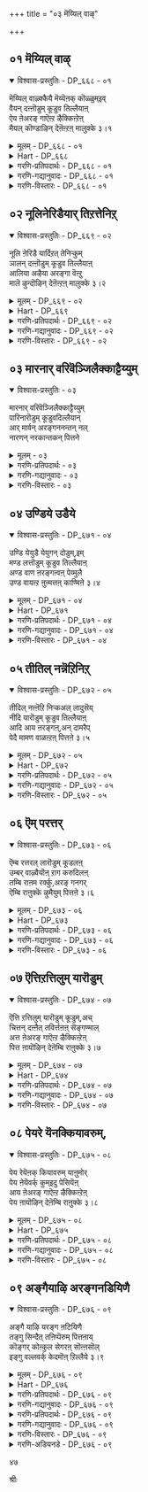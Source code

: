+++
title = "०३ मॆय्यिल् वाऴ्"

+++


## ०१ मॆय्यिल् वाऴ्

<details open><summary>विश्वास-प्रस्तुतिः - DP_६६८ - ०१</summary>

मॆय्यिल् वाऴ्क्कैयै मॆय्यॆऩक् कॊळ्ळुम्इव्  
वैयन् दऩ्ऩॊडुम् कूडुव तिल्लैयाऩ्  
ऐय ऩेअरङ् गाऎऩ्ऱ ऴैक्किऩ्ऱेऩ्  
मैयल् कॊण्डाऴिन् देऩॆऩ्ऱऩ् मालुक्के ३।१
</details>

<details><summary>मूलम् - DP_६६८ - ०१</summary>

मॆय्यिल् वाऴ्क्कैयै मॆय्यॆऩक् कॊळ्ळुम्इव्  
वैयन् दऩ्ऩॊडुम् कूडुव तिल्लैयाऩ्  
ऐय ऩेअरङ् गाऎऩ्ऱ ऴैक्किऩ्ऱेऩ्  
मैयल् कॊण्डाऴिन् देऩॆऩ्ऱऩ् मालुक्के ३।१
</details>

<details><summary>Hart - DP_६६८</summary>

All the people of this world  
think that the false life on this earth is true:  
I do not want to join them:  
I call you, “O dear father, Ranga!”  
and suffer falling in love with you, my Thirumāl:
</details>

<details><summary>गरणि-प्रतिपदार्थः - DP_६६८ - ०१</summary>

मॆय्=सत्यवु,, इल्=अल्लद, वाऴ् क्कैयै=बाळ्वॆयन्नु, मॆय्=सत्य, ऎन्=ऎन्दु, कॊळ्ळुम्=भाविसुव\(तिळियुव\), इवैयम् तन्नॊडुम्=ई लोकदवरॊडनॆ, कूडुवदु इल्लै=कूडिकॊळ्ळुवुदु इल्ल, यान्=नानु, ऐयने=स्वामी, अरङ्गा=श्रीरङ्गनाथा, ऎन्ऱु=ऎन्दु, अऴैक्किन्ऱेन्=कूगुत्तिद्देनॆ, ऎन् तन्=नन्न, मालुक्के=स्वामिगागिये, मैयल् कॊण्डु=व्यामोहगॊण्डु, ऒऴिन्देन्=उळिदिद्देनॆ.
</details>

<details><summary>गरणि-गद्यानुवादः - DP_६६८ - ०१</summary>

सत्यवल्लद बाळ्वॆयन्नु सत्यवॆन्दु भाविसुव ई लोकदवरॊडनॆ नानु कूडिकॊळ्ळूवुदिल्ल. स्वामी श्रीरङ्गनाथा ऎन्दु कूगिकरॆयुत्तिद्देनॆ. नन्न स्वामिगागिये व्यामोहगॊण्डु उळिदिद्देनॆ.\(१\)
</details>

<details><summary>गरणि-विस्तारः - DP_६६८ - ०१</summary>

कुलशेखररु हेळुत्तारॆ- ई लोकद जनरु तम्म बाळ्वॆयन्नु कुरितु तप्पु तिळिदुकॊण्डिद्दारॆ. इहलोकद बाळ्वॆ स्थिरवल्लद्दु, सत्यवल्लद्दु. अदु अळियतक्कद्दु. इन्थ अनिश्चितवू अस्थिरवू असत्यवू आदद्दन्ने सत्यवॆन्दू स्थिरवॆन्दू तिळिदिद्दारॆ. निश्चिन्तरागि अवरु हागॆये जीवन नडसुत्तारॆ. स्वामी, निन्न कृपॆयिन्द ननगॆ इदर ऒळगुट्टिन अरिवागिदॆ. आद्दरिन्दले नानु इहलोकद जनरॊडनॆ कलॆतुकॊळ्ळुवुदिल्ल. अवरिन्द दूरवाद मेलॆ नानु ऒण्टिजीवनवन्नु नडसलारॆ. निन्नन्नु “स्वामी श्रीरङ्गनाथा”ऎन्दुकूगि करॆयुत्तेनॆ, निन्नल्लिये व्यामोहगॊण्डिद्देनॆ. अदरिन्दले नानु इन्नू उळिदुकॊण्डिद्देनॆ. स्वामी, नन्नन्नु उद्धरिसु.

ई लोकद बाळ्वॆयल्लि ऎरडु बगॆ- इल्लि बाळुववर जॊतॆयल्लि अवरन्तॆ नडॆदुकॊण्डु, जीवन नडसुवुदु ऒन्दु बगॆय बाळ्वॆ. अदन्नु लौकिक जीवन अथवा प्रापञ्चिक जीवन ऎन्नुत्तारॆ. लौकिक जीवनदल्लि इन्द्रियगळ सुखभोगगळिगे स्थान. अदरल्लि मोहगॊण्डु अनित्यवाद ई जीवनवन्नु नित्यवॆन्दु भाविसुत्ता तम्मन्ने तावु हाळुमाडिकॊळ्ळुवुदु. इन्नॊन्दु बगॆय जीवनवॆन्नुवुदु भगवन्तनन्नु आश्रयिसि बाळुवुदु. लौकिकरिन्द दूरसरिद हॊरतु भगवन्तनल्लि ममतॆ हॆच्चुवुदिल्ल. भगवन्तनॊब्बने सत्यवू शाश्वतवू ऎन्दु दृढवागि नम्बि, अवनल्लि शरणागि, अवनन्नु पडॆयुवुदक्कॆ सतत प्रयत्न माडुत्ता बाळुवुदु.इदु पारमार्थिक जीवन. कुलशेखररु ई बाळ्वॆय श्रेष्ठतॆयन्नु सारि हेळुत्तिद्दारॆ.

३९
</details>

## ०२ नूलिनेरिडैयार् तिऱत्तेनिऱ्

<details open><summary>विश्वास-प्रस्तुतिः - DP_६६९ - ०२</summary>

नूलि ऩेरिडै यार्दिऱत् तेनिऱ्कुम्  
ञालन् दऩ्ऩॊडुम् कूडुव तिल्लैयाऩ्  
आलिया अऴैया अरङ्गा वॆऩ्ऱु  
मालॆ ऴुन्दॊऴिन् देऩॆऩ्ऱऩ् मालुक्के ३।२
</details>

<details><summary>मूलम् - DP_६६९ - ०२</summary>

नूलि ऩेरिडै यार्दिऱत् तेनिऱ्कुम्  
ञालन् दऩ्ऩॊडुम् कूडुव तिल्लैयाऩ्  
आलिया अऴैया अरङ्गा वॆऩ्ऱु  
मालॆ ऴुन्दॊऴिन् देऩॆऩ्ऱऩ् मालुक्के ३।२
</details>

<details><summary>Hart - DP_६६९</summary>

The people of the world  
love women with beautiful waists as thin as threads:  
I do not want to join them:  
I call you, saying, “O Ranga who sleep on the banyan leaf,  
my love increases for you, the Thirumāl,  
and I suffer with love for you:”
</details>

<details><summary>गरणि-प्रतिपदार्थः - DP_६६९ - ०२</summary>

नूलिन्=दारक्कॆ, नेर्=समनाद, इडैयार्=नडुवुळ्ळवर, तिऱत्ते=रीतियल्लिये, निऱ् कुम्=इरुव, ञालम् तन्नॊडुम्=ई जगत्तिनॊडनॆ, कूडुवदिल्लैयान्=नानु सेरुवुदिल्ल, आलिया=आलिसिदरू, अऴैया=कूगिदरू, अरङ्गा ऎन्ऱु=श्रीरङ्गनाथा ऎन्दु, माल् ऎऴुन्दु=मोहगॊण्डु, ऒऴिन्देन्=अळिदु उळिदु इरुवॆनु, ऎन् तन्=नन्न, मालुक्के=स्वामिगागिये.
</details>

<details><summary>गरणि-गद्यानुवादः - DP_६६९ - ०२</summary>

दारक्कॆ समनाद नडुवुळ्ळवर रीतियल्लिये इरुव ई जगत्तिनॊडनॆ नानु कूडिकॊळ्ळुवुदिल्ल. आलिसिदरू कूगिदरू श्रीरङ्गनाथा ऎन्दु मोहगॊण्डु, नन्न स्वामिगागिये अळिदु उळिदु इद्देनॆ.\(२\)
</details>

<details><summary>गरणि-विस्तारः - DP_६६९ - ०२</summary>

“दारक्कॆ समनाद नडुवुळ्ळवरु”-नारियरु. नारियर नडुवु दारविद्दन्तॆ बलु सण्णऎन्दु हेळुव मातु इदु. नारियरन्नु वर्णिसुव विषयदल्लि, अवर सौन्दर्यवन्नु हेळुवुदरल्लि गमनक्के बरुवुदु नडुवू ऒन्दु. ई ऒन्दु अंशदिन्दले कुलशेखररु नारियरु देहसौन्दर्यवन्नुळ्ळवरु ऎन्दु सूचिसुत्तिद्दारॆ.

“दारक्कॆ समनाद नडुवुळ्ळवर रीतियल्ले इरुव ई जगत्तु”-हॆण्णिन सृष्टिये गण्डसन्नु बन्धनक्कॆ सिलुकिसिकॊळ्ळुवुदक्कॆ. अवर रूप,लावण्य, तळुकु बळुकुगळु गण्डसन्नु ई प्रपञ्चक्कॆ कट्टिहाकुत्तवॆ. गण्डसु हॆङ्गसिन कडॆगॆ ऒलिदनॆन्दरॆ, भगवन्तन कडॆय गमनक्कॆ अळुकु बन्दन्तॆये. ई जगत्तू अन्थाद्दे. अदु बहळ आकर्षणीय. मानवनन्नु तन्न कडॆगॆ सॆळॆयुत्तदॆ. अदक्कॆ कट्टिबिद्दवनु, भगवन्तन कृपाकटाक्षद हॊरतु जनन मरण प्रवाहदल्लि सिक्कि तॊळलाडुत्तले इरबेकागुवुदु.

कुलशेखररु भगवन्तनल्लि मॊरॆयिडुत्तारॆ-स्वामी, प्रकृतिय सॆळॆतक्कॆ नानु ऒळगागुवुदिल्ल. जगत्तिन तोरिकॆय सुखसन्तोषगळिगॆ नानु कट्टुबीळुवुदिल्ल. ई जगत्तिन जनर सङ्गवागलि सहवासवागलि ननगॆ बेड. नानु एने केळलि, नन्न किविगॆ एने बीळलि अदु श्रीरङ्गनाथनाद निन्न विषयवे. नानु नुडियुवुदॆल्लवू निन्न विषयवे. नानु करॆदरागलि, कूगिदरागलि अदु “रङ्गनाथ”ऎम्ब निन्न हॆसरे. नन्न स्वामियाद निनगागिये नन्न जीववन्नु बिगिहिडिदिट्टुकॊण्डिद्देनॆ. ननगॆ बेडवाद ई जगत्तिनल्लि गत्यन्तरविल्लदॆ उळिदुकॊण्डिद्देनॆ. स्वामी, नीनु नन्नल्लि कृपॆतोरि, नन्नन्नु उद्धरिसु.

४०
</details>

## ०३ मारनार् वरिवॆञ्जिलैक्काट्टैय्युम्

<details open><summary>विश्वास-प्रस्तुतिः - ०३</summary>

मारनार् वरिवॆञ्जिलैक्काट्टैय्युम्  
पारिनारॊडुम् कूडुवदिल्लैयान्  
आर् मार्वन् अरङ्गननन्तन् नल्  
नारणन् नरकान्तकन् पित्तने
</details>

<details><summary>मूलम् - ०३</summary>

मारनार् वरिवॆञ्जिलैक्काट्टैय्युम्  
पारिनारॊडुम् कूडुवदिल्लैयान्  
आर् मार्वन् अरङ्गननन्तन् नल्  
नारणन् नरकान्तकन् पित्तने
</details>

<details><summary>गरणि-प्रतिपदार्थः - ०३</summary>

मारनार्=कामदेवन, वरि=कोमलवाद\(आकर्षकवाद\)वॆम्=तीक्ष्णवाद, शिलैक्कू=बिल्लिगॆ, आळ् शॆय्युम्=सेवॆसल्लिसुव\(ऊळिग माडुव\), पारिनारॊडुम्=ई प्रपञ्चद जनरल्लि, यान्=नानु, कूडुवदिल्लै=कूडियाडुवुदिल्ल\(कूडिकॊळ्ळुवुदिल्ल\). आरम्=हारवन्नु, मार्वन्=ऎदॆयल्लि धरिसिदवनाद, अनन्तन्=अनन्तनाद, नल्=सकलसद्गुणगळ, नारणन्=नारायणनाद, नरक अन्तकन्=नरकवन्नु कॊनॆगाणिसुववनाद\(नरकासुरनन्नु कॊन्दवनाद\) अरङ्गन्=श्रीरङ्गनाथनल्लि, पित्तने=मोहगॊण्डवने नानु.
</details>

<details><summary>गरणि-गद्यानुवादः - ०३</summary>

कामदेवन कोमलवाद क्रूरवाद बिल्लिगॆ ऊळिग माडुव ई प्रपञ्चद जनरॊडनॆ नानु कूडुवुदिल्ल. ऎदॆयल्लि हारवन्नु धरिसिरुव, अनन्तनागिरुव, सकलसद्गुणगळ नारायणनाद, नरकान्तकनाद श्रीरङ्गनाथनल्लिये मोहगॊण्डवनु नानु.\(३\)
</details>

<details><summary>गरणि-विस्तारः - ०३</summary>

यारल्लि, एतक्कागि ऊळिग माडुवुदु श्रेयस्कर? कुलशेखररु इदन्नु मनमुट्टुवन्तॆ इल्लि हेळिद्दारॆ-

चतुर्विध पुरुषार्थगळल्लि कामक्कागि दुडियुवुदे?मोक्षक्कागि दुडियुवुदे? कामक्कागि दुडियबेकॆन्दरॆ कामदेवनिगॆ सेवॆसल्लिसबेकु. कामक्कॆ ऒडॆयने कामदेव. ऎल्ल बगॆय प्रापञ्चिक आशॆयन्नु प्रचोदिसुववने अवनु. अवन बिल्लु मधुरवाद कब्बिनजल्लॆ. बाणगळु सुन्दरवाद हूगळु. आ बाणगळु ऎष्टु सुन्दरवो अष्टे हरितवागि क्रूरवागिरुवुवु. अदक्कॆ ऒळगादरॆ, मनुष्यनु क्षणिकवाद प्रापञ्चिक सुखक्के ऒळपडुत्तानॆ. अदरिन्द, तृप्तियुण्टागद आशॆहॆच्चुत्तले होगुवुदु. अदर अन्तिमफलयातनॆ, सङ्कट मत्तु दुर्गति.

कामद बदलागि मोक्षक्कागि दुडियबेकॆन्दरॆ, कामदेवनिगिन्त बलुसुन्दरनाद भगवन्तनन्नु आश्रयिसबेकु. भगवन्तनु अनन्तवाद स्वरूपस्वभावगळन्नुळ्ळवनु. सकलसद्गुणगळिगॆ आकरनाद श्रीमन्नारायणनु. नरकासुरनन्नु संहरिसि, चेतनरन्नॆल्ला नरकदिन्द पारुमाडतक्कवनु. अवने श्रीरङ्गनाथनू. अवनिन्दले मोक्ष दॊरॆयुवुदु. अवनिगे ऊळिग माडबेकु.

कुलशेखररु देवरल्लि मॊरॆयिडुत्तारॆ-स्वामी, नानु आशॆगॆ अडियाळल्ल. प्रापञ्चिक सुख ननगॆ बेड. प्रापञ्चिकर हादियन्नु नानु तुळियुवुदिल्ल. सकलसद्गुणसम्पन्ननाद निन्नन्नु नम्बि, निनगॆ सेवॆ सल्लिसुत्तेनॆ. जनन मरणद सुळियिन्द नन्नन्नु उद्धरिसु.

४१
</details>

## ०४ उण्डिये उडैये

<details open><summary>विश्वास-प्रस्तुतिः - DP_६७१ - ०४</summary>

उण्डि येयुडै येयुगन् दोडुम्,इम्  
मण्ड लत्तॊडुम् कूडुव तिल्लैयाऩ्  
अण्ड वाण ऩरङ्गऩ्वऩ् पेय्मुलै  
उण्ड वायऩ्ऱ ऩुऩ्मत्तऩ् काण्मिऩे ३।४
</details>

<details><summary>मूलम् - DP_६७१ - ०४</summary>

उण्डि येयुडै येयुगन् दोडुम्,इम्  
मण्ड लत्तॊडुम् कूडुव तिल्लैयाऩ्  
अण्ड वाण ऩरङ्गऩ्वऩ् पेय्मुलै  
उण्ड वायऩ्ऱ ऩुऩ्मत्तऩ् काण्मिऩे ३।४
</details>

<details><summary>Hart - DP_६७१</summary>

The people of this world  
crave food and clothes and search for them:  
I do not want to join them:  
See, he drank milk from the breasts of the cruel devil Putanā,  
and I am crazy for Rangan, the lord of the world:
</details>

<details><summary>गरणि-प्रतिपदार्थः - DP_६७१ - ०४</summary>

उण्डिये=आहारवन्नु, उडैये=वस्त्रवन्ने \(उडुगॆयन्ने\)उहन्दु=आशिदि, ओडुम्=ओडुत्तिरुव, इ मण्डलत्तॊडुम्=ई भूमण्डलदॊडनॆ, यान्=नानु, कूडुवदिल्लै=कूडिकॊळ्ळुवुदिल्ल, अण्डवाणन्=ब्रह्माण्डदल्लॆल्ला नॆलसिरुववनू, वल्=बलिष्ठळाद, पेय्=राक्षसिय, मुलै=मॊलॆयन्नु, उण्डवायन्=उण्ड बायुळ्ळवनू आद, अरङ्गन् तन्=श्रीरङ्गनाथन, उन्मत्तन्=हुच्चुहिडिदवनागि, काण्मिने=नोडिरि\(काणिरि\).
</details>

<details><summary>गरणि-गद्यानुवादः - DP_६७१ - ०४</summary>

उणिसन्ने उडुगॆयन्ने आशिसि ओडुव ई भूमण्डलदॊडनॆ नानु कूडिकॊळ्ळुवुदिल्ल. ब्रह्माण्डवॆल्लवन्नू व्यापिसिरुववनू बलिष्ठळाद राक्षसिय मॊलॆयन्नुण्ड बायुळ्ळवनू आद श्रीरङ्गनाथनल्लिये नानु उन्मत्तनागिद्देनॆ.\(४\)
</details>

<details><summary>गरणि-विस्तारः - DP_६७१ - ०४</summary>

भूमण्डलद जनर परदटवॆल्ल एतक्कागि? जन विधविधवाद कॆलसगळल्लि तॊडगि तॊळलुवुदादरू एतक्कॆ? अवर हॊट्टॆय हसिवन्नु नीगिसलु, हॊरगिन बिसिलु मळॆ चळिगाळिगळिन्द मैयन्नु कापाडिकॊळ्ळुवुदक्कॆ अल्लवे? हिडि कूळिगागि, गेणुबट्टॆगागि मनुष्यन श्रेष्ठ जीवनवन्नु सूरॆगॊळ्ळुवुदे? अवन आशॆ हॊट्टॆबट्टॆगळिन्द मात्रवे मुगियुवुदे? आ आशॆगॆ मितियिदॆये? दुडिदष्टू पडॆदष्टू तृप्तियागुवुदे? अपरूपवाद मानव जीवनवन्नु इष्टक्के सीमितगॊळिसबहुदे?इदरिन्द याव पुरुषार्थद साधनॆयादन्तॆ?

भूमिय मेलॆ हुट्टि हॊट्टॆबट्टॆगागि दुडियुवुदेनू तप्पिद्दल्ल. आदरॆ, जन्मवन्नु सार्थकगॊळिसलु मनस्सन्नु, गमनवन्नु भगवन्तन कडॆगॆ हरिसबेकु. सर्वव्यापियाद भगवन्तनन्नु कामिसि अवनन्नु पडॆयलु सर्वप्रयत्न माडबेकादद्दु मनुष्यन कर्तव्य.

कुलशेखररु भगवन्तनल्लि मॊरॆयिडुत्तारॆ-स्वामी, उणिसु उडुगॆगळ चपलक्कॆ कट्टिबिद्दु अवक्कागि तॊळलुव प्रापञ्चिकर सहवासवन्नु नानॊल्लॆ. ब्रह्माण्डदल्लि ऎल्लॆल्लियू व्यापिसिरुव अद्भुतकारियाद, ऎल्लक्कू ऒडॆयनाद निन्नल्लिये ननगॆ ऎल्ल व्यामोहवू. आद्दरिन्द ननगॆ आश्रयकॊट्टु, नन्नन्नु कापाडु.

४२
</details>

## ०५ तीतिल् नन्नॆऱिनिऱ्

<details open><summary>विश्वास-प्रस्तुतिः - DP_६७२ - ०५</summary>

तीदिल् नऩ्ऩॆऱि निऱ्कअल् लादुसॆय्  
नीदि यारॊडुम् कूडुव तिल्लैयाऩ्  
आदि आय ऩरङ्गऩ्,अन् दामरैप्  
पेदै मामण वाळऩ्ऱऩ् पित्तऩे ३।५
</details>

<details><summary>मूलम् - DP_६७२ - ०५</summary>

तीदिल् नऩ्ऩॆऱि निऱ्कअल् लादुसॆय्  
नीदि यारॊडुम् कूडुव तिल्लैयाऩ्  
आदि आय ऩरङ्गऩ्,अन् दामरैप्  
पेदै मामण वाळऩ्ऱऩ् पित्तऩे ३।५
</details>

<details><summary>Hart - DP_६७२</summary>

I do not join with those who do evil things  
when there are good things to do:  
I am crazy for the ancient one, the cowherd, Rangan,  
the beloved husband of innocent Lakshmi  
seated on a beautiful lotus:
</details>

<details><summary>गरणि-प्रतिपदार्थः - DP_६७२ - ०५</summary>

तीदु=दोषगळु, इल्=इल्लद, नल्=उत्तमवाद, नॆऱि=धर्ममर्गवु, निऱ् क=इरलागि, अल्लादु=अदक्कॆ व्यतिरिक्तवादद्दन्नु, शॆय्=माडुव, नीतियारॊडुम्=नीतिवन्तरॊडनॆ, यान्=नानु, कूडुवदिल्लै=कूडिकॊळ्ळुवुदिल्ल, आदि=ऎल्लक्कू आदियादवनाद, आयन्=गोवळनागि अवतरिसिद, अरङ्गन्=श्रीरङ्गनाथनाद, अम्=सुन्दरवाद, तामरै=तावरॆयल्लिय, पेदै=हॆण्णाद, मा=लक्ष्मीदेविय, मणवाळन् तन्=गण्डनल्लि, पित्तने=मोहगॊण्डवने.
</details>

<details><summary>गरणि-गद्यानुवादः - DP_६७२ - ०५</summary>

दोषगळिल्लद उत्तमवाद धर्ममार्गविरलागि, अदक्कॆ विरुद्धवागि नडॆदुकॊळ्ळुव नीतिवन्तरॊडनॆ नानु कूडिकॊळ्ळुवुदिल्ल. ऎल्लक्कू आदियाद, गोवळनाद, श्रीरङ्गनाथनाद, सुन्दरवाद तावरॆयल्लिय हॆण्णाद महालक्ष्मिय गण्डनल्लि नानु मोहगॊण्डवने.\(५\)
</details>

<details><summary>गरणि-विस्तारः - DP_६७२ - ०५</summary>

भूमिय मेलॆ हुट्टीदवरु नडॆदुकॊळ्ळबेकाद मार्गविदॆ. आचारविदॆ. संस्कृतियिदॆ. अदु दोषविल्लद्दु. शुद्धवादद्दु. जीवनवन्नु पवित्रगॊळिसतक्कद्दु. आ सन्मार्गवन्नु अनुसरिसि नडॆदु मनुष्यनु उन्नतियन्नु पडॆयबेकु.

आदरॆ, ई लोकद जन प्रापञ्चिकरु. अवरिगॆ ई सन्मार्ग बेड. अदन्नु अवरु बदिगॊत्ति, अदक्कॆ विरुद्धवाद्दन्ने नीतियॆन्दु भाविसि, नम्बि हागॆये नडॆदुकॊळ्ळुत्तारॆ.

कुलशेखररु भगवन्तनल्लि मॊरॆयिडुत्तारॆ;स्वामी, तप्पुहादि हिडिदिरुव लोकद जनद सहवास ननगॆ बेड. ऎल्लक्कू “आदि”ऎनिसिकॊण्ड, गॊल्लर कुलदल्लि\(श्रीकृष्णनागि\)हुट्टि ऎल्लरिगू सुलभसाध्यनॆनिसिकॊण्ड, सॊबगिन तावरॆयल्लि हुट्टिद श्रीदेविगॆ वल्लभनाद, ईग श्रीरङ्गदल्लि नॆलॆसिरुव श्रीरङ्गनाथनाद निन्नल्लिये ननगॆ ऎल्ल व्यामोहवू. स्वामी, नन्नन्नु उद्धरिसु.
</details>

## ०६ ऎम् परत्तर्

<details open><summary>विश्वास-प्रस्तुतिः - DP_६७३ - ०६</summary>

ऎम्ब रत्तरल् लारॊडुम् कूडलऩ्  
उम्बर् वाऴ्वैयॊऩ् ऱाग करुदिलऩ्  
तम्बि राऩम रर्क्कु,अरङ् गनगर्  
ऎम्बि राऩुक्कॆ ऴुमैयुम् पित्तऩे ३।६
</details>

<details><summary>मूलम् - DP_६७३ - ०६</summary>

ऎम्ब रत्तरल् लारॊडुम् कूडलऩ्  
उम्बर् वाऴ्वैयॊऩ् ऱाग करुदिलऩ्  
तम्बि राऩम रर्क्कु,अरङ् गनगर्  
ऎम्बि राऩुक्कॆ ऴुमैयुम् पित्तऩे ३।६
</details>

<details><summary>Hart - DP_६७३</summary>

I will not join people  
if they are not the devotees of the highest: :  
I do not think the life of any other god in the sky is best:  
For all my seven births I want to be a crazy devotee  
of my dear god of the gods of divine Srirangam:
</details>

<details><summary>गरणि-प्रतिपदार्थः - DP_६७३ - ०६</summary>

ऎम्=नन्न, परत्तर्=कडॆयवरु, अल्लारॊडुम्=अल्लदवरॊडनॆ, कूडलन्=कूडुवुदिल्ल, उम्बर्=देवतॆगळ, वाऴ् वै=बाळ्वॆयन्नु, ऒन्ऱु आह=यावॊन्दु पुरुषार्थवॆन्दू, करुदलन्=भाविसुवुदिल्ल, अमरर् क्कू=अमररिगॆ, तम् पिरान्=स्वामियागि, अरङ्गम् नगर्=श्रीरङ्गवॆम्ब पट्टणद, ऎम्=नन्न, पिरानुक्कू=स्वामिगॆ, ऎऴुमैयुम्=ऎच्चरगॊण्डागिनिन्दलू, पित्तने=मोहगॊण्डवने.
</details>

<details><summary>गरणि-गद्यानुवादः - DP_६७३ - ०६</summary>

नन्न कडॆयवरल्लदवरॊडनॆ नानु कूडिकॊळ्ळुवुदिल्ल. देवतॆगळ बाळ्वॆयन्नु यावॊन्दु पुरुषार्थवॆन्दू भाविसुवुदिल्ल. अमररिगॆ स्वामियागि श्रीरङ्गवॆम्ब नगरद नन्न स्वामियल्लि नानु ऎच्चरगॊण्डागिनिन्दलू व्यामोहगॊण्डवने.\(६\)
</details>

<details><summary>गरणि-विस्तारः - DP_६७३ - ०६</summary>

“नन्न कडॆयवरु”-ऎन्दरॆ, संसारदल्लि बेसरवन्नू कैङ्कर्यदल्लि आसक्तियन्नू पडॆदवरु-पारमार्थिकरु. अवरु लौकिक विषयगळल्लि मनस्सन्नु ओडिसुवुदिल्ल. भूमिय मेलॆ जन्मतळॆदद्दरिन्द, जनर जॊतॆयल्लि इरबेकु, बॆळॆयबेकु, बाळबेकु. अवरिगॆ प्रापञ्चिक सुखसन्तोषगळु बेड. आदरॆ, अवरिगॆ पारमार्थिक विषयगळु ऎन्दरॆ ऎल्लू इल्लद आशॆ. भगवन्तनिगॆ सम्बन्धिसिद विषयगळन्नु, कतॆगळन्नु हेळुत्ता केळुत्ता, भगवत्सम्बन्धवाद कैङ्कर्यगळन्नु उत्साहदिन्द नडसुत्ता, भगवच्चिन्तनॆ माडुत्ता, भगवन्नामस्मरणॆ माडुत्ता तम्म कालवन्नु कळॆयुववरु अवरु.

देवतॆगळ जीवन सार्थकवल्लद्दु. अवरु सदा सुखभोगगळल्लि तॊडगिरुवुदेनो दिट. आदरॆ, अदु याव पुरुषार्थ?

अमररादरो नित्यसूरिगळु. “मोक्ष”वन्नु गळिसिकॊण्डु वैकुण्ठदल्लि भगवन्तन सान्निध्यदल्लि अवनिगॆ सेवॆ सल्लिसिकॊण्डु शाश्वतवागि इरुववरु.

अदे रीतियल्लि, भूलोक वैकुण्ठवॆनिसिद श्रीरङ्गनगरदल्लि श्रीरङ्गनाथस्वामिय सेवॆयल्लिये निरतरागिरतक्कवरू नित्यसूरिगळे. इल्लिय जीवन मुगिद बळिक अवरिगॆ वैकुण्ठवे प्राप्ति.

कुलशेखररु भगवन्तनन्नु बेडिकॊळ्ळुत्तारॆ-स्वामी, ननगॆ ई जीवनदल्लि बेसरवागिदॆ.निन्न प्रीतिय नित्यसूरिगळन्तॆ शाश्वतवागि निन्न सेवॆ माडुवुदन्नु ननगॆ करुणिसु.

“ऎऴुमैयुम्”-ऎम्बुदक्कॆ “भूमिय मेलॆ कण्णुबिट्टदिनदिन्दलू\(हुट्टिदागिनिन्दलू\) “ऎन्दू, “निद्दॆयिन्द ऎच्चरगॊण्डागलॆल्ला”ऎन्दू “भगवत्सेवॆय हिरिमॆय ज्ञानोदयवादागिनिन्दलू”ऎन्दू अर्थमाडबहुदॆनिसुत्तदॆ. सामान्यवाद “ऎच्चरदल्लि”ऎम्ब मातिनिन्द अदन्नु इल्लि विवरिसलागिदॆ.

४४
</details>

## ०७ ऎत्तिऱत्तिलुम् यारॊडुम्

<details open><summary>विश्वास-प्रस्तुतिः - DP_६७४ - ०७</summary>

ऎत्ति ऱत्तिलुम् यारॊडुम् कूडुम्,अच्  
चित्तन् दऩ्ऩैत् तविर्त्तऩऩ् सॆङ्गण्माल्  
अत्त ऩेअरङ् गाऎऩ्ऱ ऴैक्किऩ्ऱेऩ्  
पित्त ऩायॊऴिन् देऩॆम्बि राऩुक्के ३।७
</details>

<details><summary>मूलम् - DP_६७४ - ०७</summary>

ऎत्ति ऱत्तिलुम् यारॊडुम् कूडुम्,अच्  
चित्तन् दऩ्ऩैत् तविर्त्तऩऩ् सॆङ्गण्माल्  
अत्त ऩेअरङ् गाऎऩ्ऱ ऴैक्किऩ्ऱेऩ्  
पित्त ऩायॊऴिन् देऩॆम्बि राऩुक्के ३।७
</details>

<details><summary>Hart - DP_६७४</summary>

My mind shuns the thought of joining anyone  
who is not your devotee:  
I call you, “O Thirumāl with beautiful eyes,  
you are my Rangan, you are my lord!”  
and I become crazy for you, my beloved: :
</details>

<details><summary>गरणि-प्रतिपदार्थः - DP_६७४ - ०७</summary>

ऎत्तिऱत्तिलुम्=याव विषयदल्लियादरू, याव रीतियल्लियादरू, यारॊडुम्=यार जॊतॆयल्लियादरू, कूडुम्=कूडिकॊण्डुबिडुव, अच्चित्तम् तन्नै=आ मनस्सन्नु, तविर् त्तनन्=तप्पिसिदवनु, शॆङ्गण् माल्=कॆन्दावरॆय कण्णुळ्ळ सर्वेश्वरनु\(नीने\), अत्तने=स्वामिये\(तन्दॆये\), अरङ्गा ऎन्ऱु=श्रीरङ्गा ऎन्दु, अऴैक्किन्ऱेन्=कूगि करॆयुत्तिद्देनॆ, ऎम् पिरानुक्के=नन्न स्वामिगॆये, पित्तन् आय्=मोहगॊण्डवनागि, ऒऴन्देन्=अळिदुळिदिद्देनॆ.
</details>

<details><summary>गरणि-गद्यानुवादः - DP_६७४ - ०७</summary>

याव विषयदल्लादरू याव रीतियल्लादरू यारॊडनॆयादरू कूडिकॊण्डुबिडुव आ मनस्सन्नु तप्पिसिदवनु कॆन्दावरॆय कण्णुळ्ळ सर्वेश्वरनाद नीने. तन्दॆये\(स्वामिये\) श्रीरङ्गा ऎन्दु कूगि करॆयुत्तिद्देनॆ. नन्न स्वामिगॆये नानु मोहगॊण्डवनागि अळिदुळिदिद्देनॆ.\(७\)
</details>

<details><summary>गरणि-विस्तारः - DP_६७४ - ०७</summary>

कुलशेखररु भगवन्तनल्लि हेळिकॊळ्ळुत्तिद्दारॆ- मनस्सु बलुचञ्चल. ऎल्ल विषयगळल्लू, ऎल्ल समयगळल्लियू, ऎल्ल रीतिगळल्लियू अदु हरियुत्तिरुत्तदॆ.अदु ऊहिसुव, योचिसुव, चित्रिसुव, योजिसुव क्रमगळु बहळ चुरुकु. मनस्सिन वेग वायुविन वेगक्किन्तलू मिगिलु. प्रपञ्चक्कॆ कट्टिहाकुवुवु मनस्सू इन्द्रियगळू. याव यावुदन्नु मनस्सु चित्रिसिकॊळ्ळुवुदो अवॆल्ल तॆरॆतॆरॆयागि मनस्सिन तॆरॆय मेलॆ मूडि हागॆये मायवागित्तिरुत्तदॆ. मनस्सिन किटकिगळन्तॆ इन्द्रियगळु कॆलस माडुत्तवॆ. मनस्सिन योचनॆगळन्नु कार्यगत माडुवुवु अवु. इन्द्रियगळू मनस्सू ऒट्टुगूडिदुवॆन्दरॆ, आयितु, मनुष्यनिगॆ अधोगति. यावागलू हॊरगण प्रपञ्चद वस्तुविषयगळन्नु कुरितु कॆलसमाडुव मनस्सन्नू इन्द्रियगळन्नू बिगिहिडिदु ऒळगॆये इट्टुकॊळ्ळुवुदक्कॆ सततवाद अभ्यासवू साधनॆयू बेकु. ई अभ्याससाधनॆगळु भगवन्तनाद निन्न कृपॆयिन्दले साध्य.

रमणीयवाद प्रकृतिगिन्तलू सुन्दरवाद आकर्षकवाद कॆन्दावरॆय ऎसळिन हागॆ विशालवाद रमणीयवाद कण्णुगळन्नु स्वामी, नीनु नन्न कडॆगॆ हॊरळिसि, कृपादृष्टियन्नु बीरु. निन्नन्नु “सर्वेश्वरा, रङ्गनाथा”ऎन्दुकूगि मॊरॆयिडुत्तेनॆ. निन्न पूर्णकृपाकटाक्षक्कागि कादुकॊण्डिद्देनॆ. स्वामी, नन्नन्नु उद्धरिसु.

४५
</details>

## ०८ पेयरे यॆनक्कियावरुम्,

<details open><summary>विश्वास-प्रस्तुतिः - DP_६७५ - ०८</summary>

पेय रेयॆऩक् कियावरुम् याऩुमोर्  
पेय ऩेयॆवर्क् कुम्इदु पेसियॆऩ्  
आय ऩेअरङ् गाऎऩ्ऱ ऴैक्किऩ्ऱेऩ्  
पेय ऩायॊऴिन् देऩॆम्बि राऩुक्के ३।८
</details>

<details><summary>मूलम् - DP_६७५ - ०८</summary>

पेय रेयॆऩक् कियावरुम् याऩुमोर्  
पेय ऩेयॆवर्क् कुम्इदु पेसियॆऩ्  
आय ऩेअरङ् गाऎऩ्ऱ ऴैक्किऩ्ऱेऩ्  
पेय ऩायॊऴिन् देऩॆम्बि राऩुक्के ३।८
</details>

<details><summary>Hart - DP_६७५</summary>

Everyone in the world looks crazy to me:  
and I am also crazy:  
I tell this to all and call you,  
“O cowherd, Ranga!”  
and I become crazy for you, my dear lord:
</details>

<details><summary>गरणि-प्रतिपदार्थः - DP_६७५ - ०८</summary>

यावरुम्=ऎल्लरू, ऎनक्कू=ननगॆ, पेयरे=हुच्चरे, यानुम्=नानू सह, ऎवर् क्कूम्=ऎल्लरिगू ,पेयने=ऒब्ब हुच्चने, इदु=इदन्नु, पेशि=हेळि, एन्=एनु प्रयोजन? आयने=गोवळ रूपदवने, अरङ्गा-श्रीरङ्गनाथा, ऎन्ऱु=ऎन्दु, अऴैक्किन्ऱेन्= कूगि करॆयुत्तिद्देनॆ, ऎम् पिरानुक्के=नन्न स्वामिगागिये, पेयनाय्=हुच्चनागि, ऒऴिन्देन्=अळिदुळिदिद्देनॆ.
</details>

<details><summary>गरणि-गद्यानुवादः - DP_६७५ - ०८</summary>

ननगॆ ऎल्लरू हुच्चरे. नानु ऎल्लरिगू ऒब्ब हुच्चने. इदन्नु हेळि उपयोगवेनु? गोवळरूपदवने, श्रीरङ्गनाथा ऎन्दु निन्नन्नु कूगि करॆयुत्तिद्देनॆ. नन्न स्वामिगागिये नानु हुच्चनागि अळिदुळिदिद्देनॆ.\(८\)
</details>

<details><summary>गरणि-विस्तारः - DP_६७५ - ०८</summary>

कुलशेखररु भगवन्तनल्लि हेळिकॊळ्ळुत्तारॆ- जगत्तिनल्लिरुव जनरॆल्लरन्नू ऎरडुपङ्गडगळागि विङ्गडिसबहुदु- लौकिकरु, पारमार्थिकरु ऎन्दु. लौकिकरु प्रपञ्चद सुखसन्तोषगळन्नरसुत्ता होगुववरु. पारमार्थिकरु प्रपञ्चवन्नु अलक्षिसि भगवन्तने गति ऎन्दु नम्बिरुववरु. ऒन्दु गुम्पिन जनद जीवन इन्नॊन्दु गुम्पिनवरिगॆ हितवल्लद्दु. आद्दरिन्द, लौकिकरिगॆ पारमार्थिकरु हुच्चरिद्दन्तॆ. हागॆये पारमार्थिकरु लौकिकरिगॆ हुच्चरिद्दन्तॆ. ऒन्दु गुम्पिन जनद मातु, नडतॆ, कार्यगळु इन्नॊन्दु गुम्पिनवरिगॆ सरिबीळुवुदिल्ल. हीगॆन्दु हेळिकॊण्डद्दरिन्द फलवेनु? याव मार्ग विहितवादद्दॆन्दु, यावुदन्नु अनुसरिसिदरॆ तमगॆ उन्नतियॆन्दू जन तिळिदुकॊळ्ळुवुदिल्ल. अवरवर हुच्चे अवरवरिगॆ विहितवादद्दु. स्वामी, ननगॆ लोकद जनरॆल्लरू हुच्चरे. लोकद जनक्कॆ नानॊब्ब हुच्च. नन्न हुच्चॆल्ल नन्न स्वामियाद निनगागिये. गोवळनागि अवतरिसि, ऎल्लरिगू सुलभसाध्यनादवने, निन्नन्नु “श्रीरङ्गनाथा”ऎन्दु कूगि करॆयुत्तेनॆ. नन्नन्नु उद्धरिसु.
</details>

## ०९ अङ्गैयाऴि अरङ्गनडियिणै

<details open><summary>विश्वास-प्रस्तुतिः - DP_६७६ - ०९</summary>

अङ्गै याऴि यरङ्ग ऩटियिणै  
तङ्गु सिन्दैत् तऩिप्पॆरुम् पित्तऩाय्  
कॊङ्गर् कोऩ्कुल सेगरऩ् सॊऩ्ऩसॊल्  
इङ्गु वल्लवर्क् केदमॊऩ् ऱिल्लैये ३।९
</details>

<details><summary>मूलम् - DP_६७६ - ०९</summary>

अङ्गै याऴि यरङ्ग ऩटियिणै  
तङ्गु सिन्दैत् तऩिप्पॆरुम् पित्तऩाय्  
कॊङ्गर् कोऩ्कुल सेगरऩ् सॊऩ्ऩसॊल्  
इङ्गु वल्लवर्क् केदमॊऩ् ऱिल्लैये ३।९
</details>

<details><summary>Hart - DP_६७६</summary>

The king of Kongu country Kulasekharar  
thinks only of the feet of him who rests on the ocean,  
and he composed pāsurams about the devotees  
who are crazy for the lord:  
If devotees recite the words of Kulasekaran  
they will have no troubles in their lives:  
Lord of Thiruvenkaṭam hills
</details>

<details><summary>गरणि-प्रतिपदार्थः - DP_६७६ - ०९</summary>

अम्=सुन्दरवाद, कै=कैयल्लि, आऴि=चक्रायुधवन्नु धरिसिद,
</details>

<details><summary>गरणि-गद्यानुवादः - DP_६७६ - ०९</summary>

४६
</details>

<details><summary>गरणि-प्रतिपदार्थः - DP_६७६ - ०९</summary>

अरङ्गन्=श्रीरङ्गनाथन, अडि इणै=पादयुग्मवन्नु \(ऎरडु पादगळन्नु\) शिन्तै=मनस्सिनल्लि, तङ्गु=नॆलॆगॊळिसिरुव, तनि=विलक्षणवाद, पॆरु=दॊड्ड, पित्तन्=हुच्चनू, आम्=आगिरुव, कॊङ्गु=कॊङ्गु जनरिगॆ, कोन्=राजनाद, कुलशेकरन्=कुलशेखरनु, शॊन्न=हेळिद, शॊल्=ई हत्तु पाशुरगळन्नु\(मातन्नु\)वल्लवर् क्कू=बल्लवरिगॆ, एदम्=केडु, ऒन्ऱुम्=स्वल्पवू, इल्लै=इल्ल.
</details>

<details><summary>गरणि-गद्यानुवादः - DP_६७६ - ०९</summary>

सुन्दरवाद कैयल्लि चक्रायुधवन्नु धरिसिद, श्रीरङ्गनाथन ऎरडु पादगळन्नु मनस्सिनल्लि नॆलॆगॊळिसिरुव, विलक्षणवाद बलुदॊड्ड हुच्चनागिरुव कॊङ्गरिगॆ राजनाद कुलशेखरनु हेळिद मातन्नु बल्लवरिगॆ स्वल्पवू केडु बरुवुदिल्ल.\(९\)
</details>

<details><summary>गरणि-विस्तारः - DP_६७६ - ०९</summary>

ई जगत्तिनल्लि बहुपालिन जन लौकिकरु. अवरु संसारदल्लि कट्टिबिद्दु तॊळलुत्तारॆ. श्रेयस्सु तरुव मार्ग यावुदॆन्दु अवरिगॆ तिळियदु. अदन्नु तिळिसिकॊट्टरू अदरन्तॆ नडॆयलु आशिसरु. सत्यवल्लद ई जगत्तिन बाळ्वॆयन्नु सत्यवॆन्दु तप्पुकल्पनॆ अवरिगॆ. हॆङ्गसिन हागॆ तळुकु बॆळकुगळिन्द आकर्षिसुव ई जगत्तिन सॆळॆतक्कॆ अवरु ऒळपट्टिद्दारॆ. कामवॆम्ब पुरुषार्थ साधनॆये अवर गुरि. अदक्कागि एनेनु बेकॆन्दरू माडुवरु. तणिसलसाध्यवाद इन्द्रियचापल्यवन्नु तणिसलु सर्वप्रयत्न माडुत्तारॆ. धर्मक्कॆ विरुद्धवाद, नीतिबाहिरवाद मार्गदल्लि नडॆदुकॊळ्ळुत्तारॆ.

आदरॆ, लोकदल्लि हुट्टिद मेलॆ लौकिकर नडुवॆ जीविसलेबेकादद्दु सहजवे. भगवन्तनु मनुष्यनिगॆ विवेचनाशक्तियन्नु कॊट्टिल्लवे? अदन्नु बळसिकॊण्डु, ऎल्ल पुरुषार्थगळिगिन्तलू मोक्षवॆम्ब पुरुषार्थवे श्रेष्ठवादद्दॆन्दू, अदर साधनॆये मानव जीवनद गुरियॆन्दू तिळीयबेडवे? भगवत्कृपॆयिन्द, मनस्सन्नू इन्द्रियगळन्नू निग्रहिसबेकु. भगवन्तन कोमलवाद अडिगळन्ने दृढवागि नम्बि, इडिय जीवनवन्ने भगवन्तन सेवॆयल्लि सवॆसबेकु. भगवन्तनल्लिये व्यामोहगॊण्डु, भगवन्तन कृपाकटाक्षदिन्द शाश्वतवाद अमरत्ववन्नु साधिसिकॊण्डु आनन्दिसबेकु. इदे बाळिन निजवाद उद्देश. इदक्कागिये भगवन्तनन्नु आश्रयिसुवुदु.

राजनागि, जगत्तिन भोगैश्वर्यगळन्नु अङ्कॆयिल्लदॆ अनुभविसुव योगवन्नु पडॆदिद्दरू सह, अवुगळन्नु तृणीकरिसि भगवन्तन पादयुग्मवन्नु हिडिदु सद्गतिय मार्गवन्ननुसरिसिदवरु कुलशेखररु. अवर अनुभवद सारवन्नु ई तिरुमॊऴियल्लि हेळिद्दारॆ. अदरन्तॆ नडॆदुकॊण्डु, सदा भगवच्चिन्तॆ, भगवत्सेवॆगळन्नु नडसुववर बाळु परिशुद्धवादद्दु. अदरल्लि दोषवागलि, अदक्कॆ नाशवागलि, केडागलि ऎल्लिन्द बन्तु? अमरत्ववे प्राप्तियल्लवे?
</details>

<details><summary>गरणि-अडियनडे - DP_६७६ - ०९</summary>

मॆय्, नूल्, मारन्, उण्डि, तीदिल्, ऎम् बरत्तर्, ऎत्तिऱम्, पेय्, अङ्गै, \(ऊन्\)
</details>

४७

श्रीः
